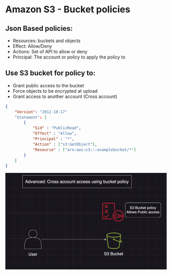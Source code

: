 # Amazon S3 - Bucket policies

## Json Based policies: 
* Resources: buckets and objects 
* Effect: Allow/Deny
* Actions: Set of API to allow or deny
* Principal: The account or policy to apply the policy to

## Use S3 bucket for policy to: 
* Grant public access to the bucket
* Force objects to be encrypted at upload
* Grant access to another account (Cross account)

```json
{
    "Version": "2012-10-17"
    "Statement": [
        {
            "Sid" : "PublicRead",
            "Effect" : "Allow",
            "Principal" : "*",
            "Action" : ["s3:GetObject"],
            "Resource" : ["arn:aws:s3:::examplebucket/*"]
        }
    ]
}
```
![./AWSPractice](./Images/s31.png)

